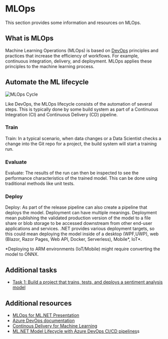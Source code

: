 # MLOps

This section provides some information and resources on MLOps.

## What is MLOps

Machine Learning Operations (MLOps) is based on [DevOps](https://wikipedia.org/wiki/DevOps) principles and practices that increase the efficiency of workflows. For example, continuous integration, delivery, and deployment. MLOps applies these principles to the machine learning process.

## Automate the ML lifecycle

![MLOps Cycle](https://user-images.githubusercontent.com/46974588/83207091-5973ad00-a120-11ea-92d5-87738370ab0d.png)

Like DevOps, the MLOps lifecycle consists of the automation of several steps. This is typically done by some build system as part of a Continuous Integration (CI) and Continuous Delivery (CD) pipeline.

### Train

Train: In a typical scenario, when data changes or a Data Scientist checks a change into the Git repo for a project, the build system will start a training run.

### Evaluate

Evaluate: The results of the run can then be inspected to see the performance characteristics of the trained model. This can be done using traditional methods like unit tests.

### Deploy

Deploy: As part of the release pipeline can also create a pipeline that deploys the model. Deployment can have multiple meanings. Deployment mean publishing the validated production version of the model to a file share or blob storage to be accessed downstream from other end-user applications and services. .NET provides various deployment targets, so this could mean deploying the model inside of a desktop (WPF,UWP), web (Blazor, Razor Pages, Web API, Docker, Serverless),  Mobile*, IoT*.

*Deploying to ARM environments (IoT/Mobile) might require converting the model to ONNX.

## Additional tasks

- [Task 1: Build a project that trains, tests, and deploys a sentiment analysis model](https://github.com/luisquintanilla/MLNETCICDTest)

## Additional resources

- [MLOps for ML.NET Presentation](https://www.youtube.com/watch?v=0iwL9cfkYfY)
- [Azure DevOps documentation](https://docs.microsoft.com/azure/devops/?view=azure-devops)
- [Continous Delivery for Machine Learning](https://martinfowler.com/articles/cd4ml.html)
- [ML.NET Model Lifecycle with Azure DevOps CI/CD pipelines](https://devblogs.microsoft.com/cesardelatorre/ml-net-model-lifecycle-with-azure-devops-ci-cd-pipelines/)s